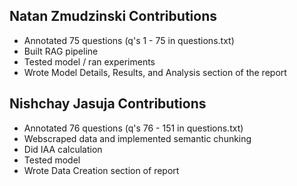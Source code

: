 ## Natan Zmudzinski Contributions
- Annotated 75 questions (q's 1 - 75 in questions.txt)
- Built RAG pipeline
- Tested model / ran experiments
- Wrote Model Details, Results, and Analysis section of the report
## Nishchay Jasuja Contributions
- Annotated 76 questions (q's 76 - 151 in questions.txt)
- Webscraped data and implemented semantic chunking
- Did IAA calculation
- Tested model
- Wrote Data Creation section of report
